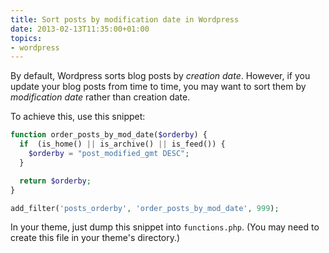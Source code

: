 ```yaml
---
title: Sort posts by modification date in Wordpress
date: 2013-02-13T11:35:00+01:00
topics:
- wordpress
---
```


By default, Wordpress sorts blog posts by *creation date*. However, if you update your blog posts from time to time, you may want to sort them by *modification date* rather than creation date.

To achieve this, use this snippet:

```php
function order_posts_by_mod_date($orderby) {
  if  (is_home() || is_archive() || is_feed()) {
    $orderby = "post_modified_gmt DESC";
  }

  return $orderby;
}

add_filter('posts_orderby', 'order_posts_by_mod_date', 999);
```

In your theme, just dump this snippet into `functions.php`. (You may need to create this file in your theme's directory.)
